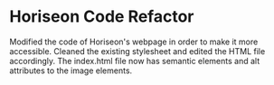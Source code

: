 # Horiseon Code Refactor

Modified the code of Horiseon's webpage in order to make it more accessible. Cleaned the existing stylesheet and edited the HTML file accordingly. The index.html file now has semantic elements and alt attributes to the image elements. 

